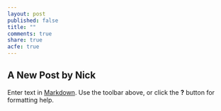 ```yaml
---
layout: post
published: false
title: ""
comments: true
share: true
acfe: true
---
```


## A New Post by Nick

Enter text in [Markdown](http://daringfireball.net/projects/markdown/). Use the toolbar above, or click the **?** button for formatting help.

